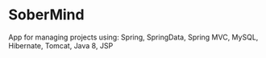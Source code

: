 # SoberMind
App for managing projects
using: 
Spring, SpringData, Spring MVC, MySQL, Hibernate, Tomcat, Java 8, JSP
